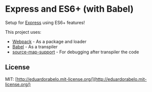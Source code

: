 # Express and ES6+ (with Babel)

Setup for [Express](http://expressjs.com/) using ES6+ features!

This project uses:

- [Webpack](http://webpack.github.io/) - As a package and loader
- [Babel](https://babeljs.io/) - As a transpiler
- [source-map-support](https://github.com/evanw/node-source-map-support) - For debugging after transpiler the code

## License

MIT: [http://eduardorabelo.mit-license.org/](http://eduardorabelo.mit-license.org/)
